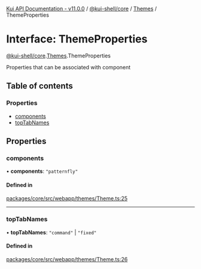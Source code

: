 [Kui API Documentation - v11.0.0](../README.md) / [@kui-shell/core](../modules/kui_shell_core.md) / [Themes](../modules/kui_shell_core.Themes.md) / ThemeProperties

# Interface: ThemeProperties

[@kui-shell/core](../modules/kui_shell_core.md).[Themes](../modules/kui_shell_core.Themes.md).ThemeProperties

Properties that can be associated with <Kui/> component

## Table of contents

### Properties

- [components](kui_shell_core.Themes.ThemeProperties.md#components)
- [topTabNames](kui_shell_core.Themes.ThemeProperties.md#toptabnames)

## Properties

### components

• **components**: `"patternfly"`

#### Defined in

[packages/core/src/webapp/themes/Theme.ts:25](https://github.com/kubernetes-sigs/kui/blob/kui/packages/core/src/webapp/themes/Theme.ts#L25)

---

### topTabNames

• **topTabNames**: `"command"` \| `"fixed"`

#### Defined in

[packages/core/src/webapp/themes/Theme.ts:26](https://github.com/kubernetes-sigs/kui/blob/kui/packages/core/src/webapp/themes/Theme.ts#L26)
